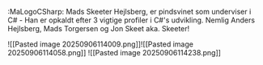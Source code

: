 :MaLogoCSharp: Mads Skeeter Hejlsberg, er pindsvinet som underviser i C# - Han er opkaldt efter 3 vigtige profiler i C#'s udvikling. Nemlig Anders Hejlsberg, Mads Torgersen og Jon Skeet aka. Skeeter! 

![[Pasted image 20250906114009.png]]![[Pasted image 20250906114058.png]]
![[Pasted image 20250906114238.png]]